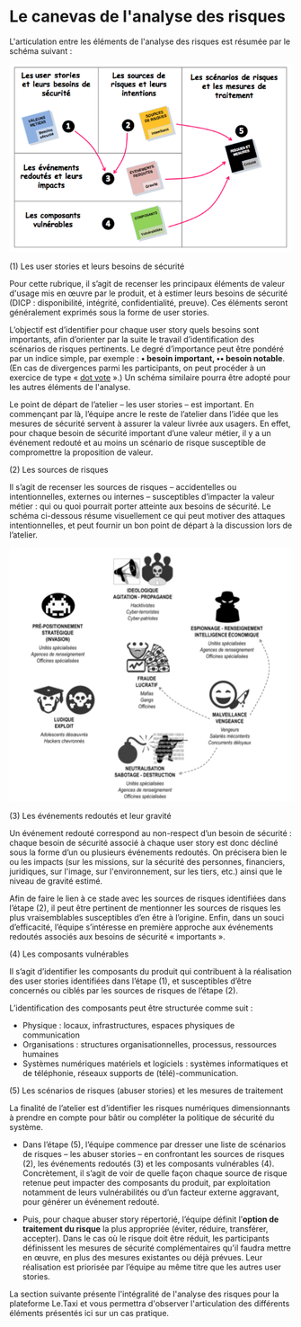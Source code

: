 # Le canevas de l'analyse des risques

L'articulation entre les éléments de l'analyse des risques est résumée par le schéma suivant :

![](assets/canevas.png)

\(1\) Les user stories et leurs besoins de sécurité

Pour cette rubrique, il s’agit de recenser les principaux éléments de valeur d'usage mis en œuvre par le produit, et à estimer leurs besoins de sécurité \(DICP : disponibilité, intégrité, confidentialité, preuve\). Ces éléments seront généralement exprimés sous la forme de user stories.

L’objectif est d’identifier pour chaque user story quels besoins sont importants, afin d’orienter par la suite le travail d’identification des scénarios de risques pertinents. Le degré d’importance peut être pondéré par un indice simple, par exemple : **• besoin important, •• besoin notable**. \(En cas de divergences parmi les participants, on peut procéder à un exercice de type « [dot vote](https://en.wikipedia.org/wiki/Dot-voting) ».\) Un schéma similaire pourra être adopté pour les autres éléments de l'analyse.

Le point de départ de l’atelier – les user stories – est important. En commençant par là, l’équipe ancre le reste de l’atelier dans l’idée que les mesures de sécurité servent à assurer la valeur livrée aux usagers. En effet, pour chaque besoin de sécurité important d’une valeur métier, il y a un événement redouté et au moins un scénario de risque susceptible de compromettre la proposition de valeur.

\(2\) Les sources de risques

Il s’agit de recenser les sources de risques – accidentelles ou intentionnelles, externes ou internes – susceptibles d’impacter la valeur métier : qui ou quoi pourrait porter atteinte aux besoins de sécurité. Le schéma ci-dessous résume visuellement ce qui peut motiver des attaques intentionnelles, et peut fournir un bon point de départ à la discussion lors de l’atelier.

![](assets/sources.png)

\(3\) Les événements redoutés et leur gravité

Un événement redouté correspond au non-respect d’un besoin de sécurité : chaque besoin de sécurité associé à chaque user story est donc décliné sous la forme d’un ou plusieurs événements redoutés. On précisera bien le ou les impacts \(sur les missions, sur la sécurité des personnes, financiers, juridiques, sur l'image, sur l'environnement, sur les tiers, etc.\) ainsi que le niveau de gravité estimé.

Afin de faire le lien à ce stade avec les sources de risques identifiées dans l’étape \(2\), il peut être pertinent de mentionner les sources de risques les plus vraisemblables susceptibles d’en être à l’origine. Enfin, dans un souci d’efficacité, l’équipe s’intéresse en première approche aux événements redoutés associés aux besoins de sécurité « importants ».

\(4\) Les composants vulnérables

Il s’agit d’identifier les composants du produit qui contribuent à la réalisation des user stories identifiées dans l’étape \(1\), et susceptibles d’être concernés ou ciblés par les sources de risques de l’étape \(2\).

L’identification des composants peut être structurée comme suit :

* Physique : locaux, infrastructures, espaces physiques de communication
* Organisations : structures organisationnelles, processus, ressources humaines
* Systèmes numériques matériels et logiciels : systèmes informatiques et de téléphonie, réseaux supports de \(télé\)-communication.

\(5\) Les scénarios de risques \(abuser stories\) et les mesures de traitement

La finalité de l’atelier est d’identifier les risques numériques dimensionnants à prendre en compte pour bâtir ou compléter la politique de sécurité du système.

* Dans l’étape \(5\), l’équipe commence par dresser une liste de scénarios de risques – les abuser stories – en confrontant les sources de risques \(2\), les événements redoutés \(3\) et les composants vulnérables \(4\). Concrètement, il s’agit de voir de quelle façon chaque source de risque retenue peut impacter des composants du produit, par exploitation notamment de leurs vulnérabilités ou d’un facteur externe aggravant, pour générer un événement redouté.

* Puis, pour chaque abuser story répertorié, l’équipe définit l’**option de traitement du risque** la plus appropriée \(éviter, réduire, transférer, accepter\). Dans le cas où le risque doit être réduit, les participants définissent les mesures de sécurité complémentaires qu'il faudra mettre en œuvre, en plus des mesures existantes ou déjà prévues. Leur réalisation est priorisée par l’équipe au même titre que les autres user stories.

La section suivante présente l'intégralité de l'analyse des risques pour la plateforme Le.Taxi et vous permettra d'observer l'articulation des différents éléments présentés ici sur un cas pratique.

